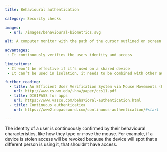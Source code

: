 ```yaml
---
title: Behavioural authentication

category: Security checks

images:
  - url: /images/behavioural-biometrics.svg

alt: A computer monitor with the path of the cursor outlined on screen.

advantages:
 - It continuously verifies the users identity and access

limitations:
 - It won’t be effective if it’s used on a shared device
 - It can’t be used in isolation, it needs to be combined with other authentication methods

further_reading:
  - title: An Efficient User Verification System via Mouse Movements (PDF)
    url: http://www.cs.wm.edu/~hnw/paper/ccs11.pdf
  - title: DIGIPASS for apps
    url: https://www.vasco.com/behavioral-authentication.html
  - title: Continuous authentication
    url: https://www2.nopassword.com/continuous-authentication/#start

---
```


The identity of a user is continuously confirmed by their behavioural characteristics, like how they type or move the mouse. For example, if a device is stolen access will be revoked because the device will spot that a different person is using it, that shouldn’t have access.
